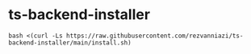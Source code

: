 # ts-backend-installer

```
bash <(curl -Ls https://raw.githubusercontent.com/rezvanniazi/ts-backend-installer/main/install.sh)
```
